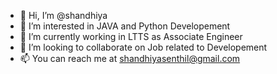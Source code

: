 - 👋 Hi, I’m @shandhiya
- 👀 I’m interested in JAVA and Python Developement
- 🌱 I’m currently working in LTTS as Associate Engineer
- 💞️ I’m looking to collaborate on Job related to Developement
- 📫 You can reach me at shandhiyasenthil@gmail.com

<!---
shandhiya/shandhiya is a ✨ special ✨ repository because its `README.md` (this file) appears on your GitHub profile.
You can click the Preview link to take a look at your changes.
--->
